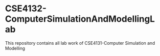 # CSE4132-ComputerSimulationAndModellingLab
This repository contains all lab work of CSE4131-Computer Simulation and Modelling
